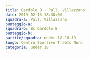 ```yaml
---
title: Gardolo B - Pall. Villazzano
date: 2019-02-13 18:30:00
squadra-a: Pall. Villazzano
punteggio-a: 
squadra-b: Bc Gardolo B
punteggio-b: 
partite/squadra: under-18-18-19
luogo: Centro Sportivo Trento Nord
categoria: under 18
---
```

